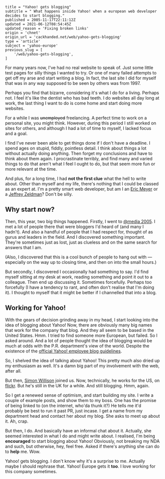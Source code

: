```
title = "Yahoo! gets blogging"
subtitle = " What happens inside Yahoo! when a european web developer decides to start blogging."
published = 2005-11-17T22:11:12Z
updated = 2021-06-12T08:54:45Z
updated_reason = 'Fixing broken links'
origin = 'chnet'
origin_url = 'cackhanded.net/web/yahoo-gets-blogging'
type = 'article'
subject = 'yahoo-europe'
previous_slug = [
    '/web/yahoo-gets-blogging',
]
```

For many years now, I've had no real website to speak of. Just some little
test pages for silly things I wanted to try. Or one of many failed attempts to
get off my arse and start writing a blog. In fact, the last site I did for
myself that was in any way supposed to be seen by others was from 1997.

Perhaps you find that bizarre, considering it's what I do for a living.
Perhaps not. I feel it's like the dentist who has bad teeth. I do websites all
day long at work, the last thing I want to do is come home and start doing
more websites.

For a while I was <del>unemployed</del> freelancing. A perfect time to work on a
personal site, you might think. However, during this period I still worked on
sites for others, and although I had a lot of time to myself, I lacked focus
and a goal.

I find I've never been able to get things done if I don't have a deadline. I
spend ages on stupid, fiddly, pointless detail. I think about things a lot
without actually doing anything. Then forget my conclusions and have to think
about them again. I procrastinate terribly, and find many and varied things to
do that aren't what I feel I ought to do, but that seem more fun or more
relevant at the time.

And plus, for a long time, I had **not the first clue** what the hell to write
about. Other than myself and my life, there's nothing that I could be classed
as an expert at. I'm a pretty smart web developer, but am I an
[Eric Meyer][em] or a [Jeffrey Zeldman][jz]? Don't be silly.


## Why start now?

Then, this year, two big things happened. Firstly, I went to
[@media 2005][at]. I met a lot of people there that were bloggers I'd heard of
(and many I hadn't). And also a handful of people that I had respect for,
thought of as gurus and leaders in the field. And I discovered something
important. They're sometimes just as lost, just as clueless and on the same
search for answers that I am.

(Also, I discovered that this is a cool bunch of people to hang out with —
especially on the way up to closing time, and then on into the small hours.)

But secondly, I discovered I occasionally had something to say. I'd find
myself sitting at my desk at work, reading something and point it out to a
colleague. Then end up discussing it. Sometimes forcefully. Perhaps too
forcefully (I have a tendency to rant, and often don't realise that I'm doing
it). I thought to myself that it might be better if I channelled that into a
blog.


## Working for Yahoo!

With the gears of decision grinding away in my head, I start looking into the
idea of blogging about Yahoo! Now, there are obviously many big names that
work for the company that blog. And they all seem to be based in the United
States. Hmm. I tried to find someone more European, but failed. So I asked
around. And a lot of people thought the idea of blogging would be much at odds
with the P.R. department's view of the world. Despite the existence of the
[official Yahoo! employee blog guidelines][bg].

So, I shelved the idea of talking about Yahoo! This pretty much also dried up
my enthusiasm as well. It's a damn big part of my involvement with the web,
after all.

But then, [Simon Willison][sw] joined us. Now, technically, he works for the
US, on [flickr][fl]. But he's still in the UK for a while. And still blogging.
Hmm, again.

So I get a renewed sense of optimism, and start building my site. I write a
couple of example posts, and show them to my boss. One has the promise of
being linked to (on the internet, who'da thunk it?) He tells me it'd probably
be best to run it past PR, just incase. I get a name from my department head
and contact her about my blog. She asks to meet up about it. Ah, crap.

But then, I do. And basically have an informal chat about it. Actually, she
seemed interested in what I do and might write about. I realised, I'm being
**encouraged** to start blogging about Yahoo! Obviously, not breaking my NDA
and such, but otherwise, hey, feel free. Asked if there's anything she can do
to **help** me. Wow.

Yahoo! gets blogging. I don't know why it's a surprise to me. Actually maybe I
should rephrase that. Yahoo! Europe gets it **too**. I love working for this
company sometimes.


[jz]: https://www.zeldman.com/
[em]: https://meyerweb.com/
[at]: https://web.archive.org/web/2005123100000/http://www.atmedia2005.co.uk
[bg]: http://jeremy.zawodny.com/blog/archives/004725.html
[sw]: https://simonwillison.net/
[fl]: https://www.flickr.com/
